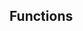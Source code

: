 <!-- Space: ZshTemplates -->
<!-- Parent: Project -->
<!-- Title: Functions -->

<!-- Label: Functions -->
<!-- Include: docs/disclaimer.md -->
<!-- Include: ac:toc -->

## Functions
